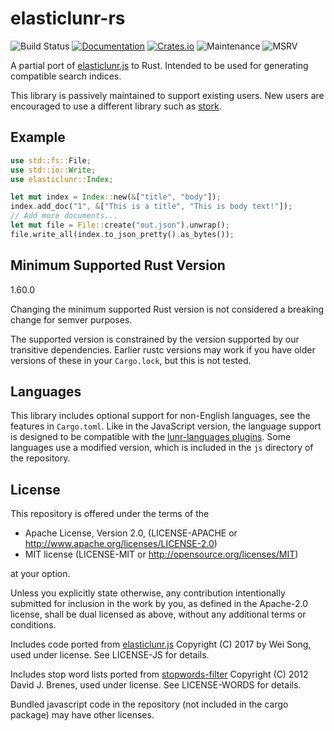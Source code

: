 # elasticlunr-rs 

![Build Status](https://github.com/mattico/elasticlunr-rs/workflows/CI/badge.svg)
[![Documentation](https://docs.rs/elasticlunr-rs/badge.svg)](https://docs.rs/elasticlunr-rs)
[![Crates.io](https://img.shields.io/crates/v/elasticlunr-rs.svg)](https://crates.io/crates/elasticlunr-rs)
![Maintenance](https://img.shields.io/badge/Maintenance-Passive-yellow)
![MSRV](https://img.shields.io/badge/MSRV-1.57.0-orange)

A partial port of [elasticlunr.js][eljs] to Rust. Intended to be used for generating compatible search indices.

This library is passively maintained to support existing users. New users are encouraged to use a different library such as [stork](https://github.com/jameslittle230/stork).

## Example

```Rust
use std::fs::File;
use std::io::Write;
use elasticlunr::Index;

let mut index = Index::new(&["title", "body"]);
index.add_doc("1", &["This is a title", "This is body text!"]);
// Add more documents...
let mut file = File::create("out.json").unwrap();
file.write_all(index.to_json_pretty().as_bytes());
```

## Minimum Supported Rust Version

1.60.0

Changing the minimum supported Rust version is not considered a breaking change for semver purposes.

The supported version is constrained by the version supported by our transitive dependencies. Earlier rustc versions may
work if you have older versions of these in your `Cargo.lock`, but this is not tested.

## Languages

This library includes optional support for non-English languages, see the features in `Cargo.toml`. Like in the JavaScript
version, the language support is designed to be compatible with the [lunr-languages plugins][lunr-languages]. Some
languages use a modified version, which is included in the `js` directory of the repository.

## License

This repository is offered under the terms of the

- Apache License, Version 2.0, (LICENSE-APACHE or http://www.apache.org/licenses/LICENSE-2.0)
- MIT license (LICENSE-MIT or http://opensource.org/licenses/MIT)

at your option.

Unless you explicitly state otherwise, any contribution intentionally submitted 
for inclusion in the work by you, as defined in the Apache-2.0 license, shall be
dual licensed as above, without any additional terms or conditions.

Includes code ported from [elasticlunr.js][eljs] Copyright (C) 2017 by Wei Song, 
used under license. See LICENSE-JS for details.

Includes stop word lists ported from [stopwords-filter][swft] Copyright (C) 2012 
David J. Brenes, used under license. See LICENSE-WORDS for details.

Bundled javascript code in the repository (not included in the cargo package) may have other licenses.

[lunr-languages]: https://github.com/MihaiValentin/lunr-languages
[eljs]: https://github.com/weixsong/elasticlunr.js
[swft]: https://github.com/brenes/stopwords-filter